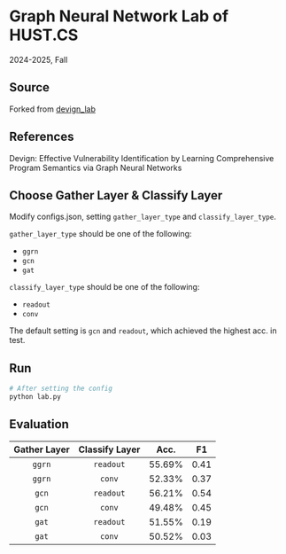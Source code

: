 # Graph Neural Network Lab of HUST.CS

2024-2025, Fall

## Source

Forked from [devign_lab](https://github.com/gystar/devign_lab)

## References

Devign: Effective Vulnerability Identification by Learning Comprehensive Program Semantics via Graph Neural Networks

## Choose Gather Layer & Classify Layer

Modify configs.json, setting `gather_layer_type` and `classify_layer_type`.

`gather_layer_type` should be one of the following:

- `ggrn`
- `gcn`
- `gat`

`classify_layer_type` should be one of the following:

- `readout`
- `conv`

The default setting is `gcn` and `readout`, which achieved the highest acc. in test.

## Run

```python
# After setting the config
python lab.py
```

## Evaluation

| Gather Layer | Classify Layer | Acc. | F1 |
| :--: | :--: | :--: | :--: |
| `ggrn` | `readout` | $55.69\%$ | $0.41$ |
| `ggrn` | `conv` | $52.33\%$ | $0.37$ |
| `gcn` | `readout` | $56.21\%$ | $0.54$ |
| `gcn` | `conv` | $49.48\%$ | $0.45$ |
| `gat` | `readout` | $51.55\%$ | $0.19$ |
| `gat` | `conv` | $50.52\%$ | $0.03$ |